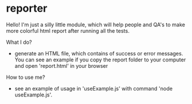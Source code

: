 # reporter
Hello! I'm just a silly little module, which will help people and QA's to make more colorful html report after running all the tests. 

What I do?
- generate an HTML file, which contains of success or error messages. You can see an example if you copy the report folder to your computer and open 'report.html' in your browser

How to use me?
- see an example of usage in 'useExample.js' with command 'node useExample.js'. 
